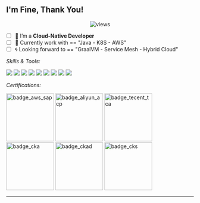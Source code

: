 ## I'm Fine, Thank You!

<p align="center">
    <img src="https://komarev.com/ghpvc/?username=anddd7" alt="views" />
</p>


- [ ] 🍖 I’m a **Cloud-Native Developer**
- [ ] 🍩 Currently work with == "Java - K8S - AWS"
- [ ] 🌀 Looking forward to == "GraalVM - Service Mesh - Hybrid Cloud"

*Skills & Tools:*

<img src="https://img.icons8.com/color/48/000000/kubernetes.png"/> <img src="https://img.icons8.com/color/48/000000/kotlin.png"/> <img src="https://img.icons8.com/color/48/000000/golang.png"/> <img src="https://img.icons8.com/external-flaticons-flat-flat-icons/48/000000/external-java-computer-programming-flaticons-flat-flat-icons.png"/> <img src="https://img.icons8.com/color/48/000000/google-cloud.png"/> <img src="https://img.icons8.com/color/48/000000/react-native.png"/> <img src="https://img.icons8.com/color/48/000000/amazon-web-services.png"/> <img src="https://img.icons8.com/color/48/000000/postgreesql.png"/> <img src="https://img.icons8.com/color/48/000000/typescript.png"/>

*Certifications:*

 <img alt='badge_aws_sap' src="https://user-images.githubusercontent.com/24785373/206426222-c9b9b0f3-03ce-4c8b-b1b7-116570d3d5c7.png" width="auto" height="128" /> <img alt='badge_aliyun_acp' src="https://user-images.githubusercontent.com/24785373/206426213-7ba22a66-4962-47d3-8ebf-d5ed73175778.png" width="auto" height="128" /> <img alt='badge_tecent_tca' src="https://user-images.githubusercontent.com/24785373/206426249-6ad198ab-a85a-44fb-bcd0-e4dbf350edc1.png" width="auto" height="128" /> <img alt='badge_cka' src="https://user-images.githubusercontent.com/24785373/206426229-d2f6d627-1f39-4054-ad91-6d65c00054d6.png" width="auto" height="128" /> <img alt='badge_ckad' src="https://user-images.githubusercontent.com/24785373/206426236-a78f59dc-e6dc-4b92-a0c4-4cd7ab8e3649.png" width="auto" height="128" /> <img alt='badge_cks' src="https://user-images.githubusercontent.com/24785373/206426241-1dedd4a1-6a6c-443f-adbc-fc36a50c2e8f.png" width="auto" height="128" /> 

----
